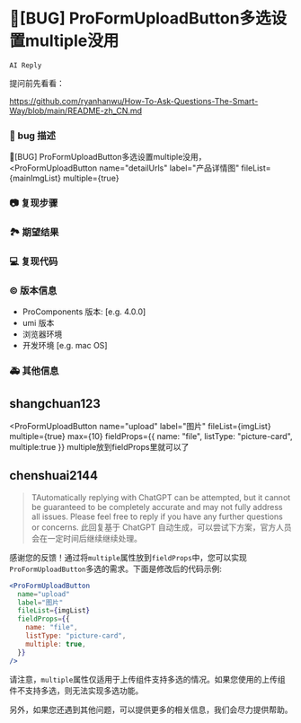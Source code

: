 # 🐛[BUG] ProFormUploadButton多选设置multiple没用

`AI Reply`

提问前先看看：

https://github.com/ryanhanwu/How-To-Ask-Questions-The-Smart-Way/blob/main/README-zh_CN.md

### 🐛 bug 描述

🐛[BUG] ProFormUploadButton多选设置multiple没用，
<ProFormUploadButton name="detailUrls" label="产品详情图" fileList={mainImgList} multiple={true}

<!--
详细地描述 bug，让大家都能理解
-->

### 📷 复现步骤

<!--
清晰描述复现步骤，让别人也能看到问题，如果可能，尽量提供可执行代码，
如：https://codesandbox.io/ 在此处创建一个 codesandbox，方便我们更快的排查和复现问题
-->

### 🏞 期望结果

<!--
描述你原本期望看到的结果
-->

### 💻 复现代码

<!--
提供可复现的代码，仓库，或线上示例
-->

### © 版本信息

- ProComponents 版本: [e.g. 4.0.0]
- umi 版本
- 浏览器环境
- 开发环境 [e.g. mac OS]

### 🚑 其他信息

<!--
如截图等其他信息可以贴在这里
-->

## shangchuan123

<ProFormUploadButton
name="upload"
label="图片"
fileList={imgList}
multiple={true}
max={10}
fieldProps={{
									name: "file",
									listType: "picture-card",
									multiple:true
								}}
multiple放到fieldProps里就可以了

## chenshuai2144

> TAutomatically replying with ChatGPT can be attempted, but it cannot be guaranteed to be completely accurate and may not fully address all issues. Please feel free to reply if you have any further questions or concerns.
> 此回复基于 ChatGPT 自动生成，可以尝试下方案，官方人员会在一定时间后继续继续处理。

感谢您的反馈！通过将`multiple`属性放到`fieldProps`中，您可以实现`ProFormUploadButton`多选的需求。下面是修改后的代码示例:

```jsx
<ProFormUploadButton
  name="upload"
  label="图片"
  fileList={imgList}
  fieldProps={{
    name: "file",
    listType: "picture-card",
    multiple: true,
  }}
/>
```

请注意，`multiple`属性仅适用于上传组件支持多选的情况。如果您使用的上传组件不支持多选，则无法实现多选功能。

另外，如果您还遇到其他问题，可以提供更多的相关信息，我们会尽力提供帮助。
